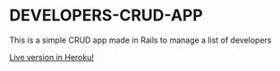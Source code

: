 # DEVELOPERS-CRUD-APP

This is a simple CRUD app made in Rails to manage a list of developers

[Live version in Heroku!](https://developers-crud-app.herokuapp.com/)

